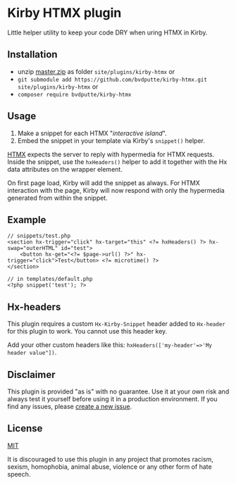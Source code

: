 # Kirby HTMX plugin

Little helper utility to keep your code DRY when uring HTMX in Kirby.

## Installation

- unzip [master.zip](https://github.com/bvdputte/kirby-htmx/archive/master.zip) as folder `site/plugins/kirby-htmx` or
- `git submodule add https://github.com/bvdputte/kirby-htmx.git site/plugins/kirby-htmx` or
- `composer require bvdputte/kirby-htmx`

## Usage

1. Make a snippet for each HTMX "_interactive island_".
2. Embed the snippet in your template via Kirby's `snippet()` helper.

[HTMX](https://htmx.org) expects the server to reply with hypermedia for HTMX requests.<br>
Inside the snippet, use the `hxHeaders()` helper to add it together with the Hx data attributes on the wrapper element.

On first page load, Kirby will add the snippet as always. For HTMX interaction with the page, Kirby will now respond with only the hypermedia generated from within the snippet.

## Example

```
// snippets/test.php
<section hx-trigger="click" hx-target="this" <?= hxHeaders() ?> hx-swap="outerHTML" id="test">
	<button hx-get="<?= $page->url() ?>" hx-trigger="click">Test</button> <?= microtime() ?>
</section>
```

```
// in templates/default.php
<?php snippet('test'); ?>
```

## Hx-headers

This plugin requires a custom `Hx-Kirby-Snippet` header added to `Hx-header` for this plugin to work.
You cannot use this header key.

Add your other custom headers like this: `hxHeaders(['my-header'=>'My header value"])`.

## Disclaimer

This plugin is provided "as is" with no guarantee. Use it at your own risk and always test it yourself before using it in a production environment. If you find any issues, please [create a new issue](https://github.com/bvdputte/kirby-htmx/issues/new).

## License

[MIT](https://opensource.org/licenses/MIT)

It is discouraged to use this plugin in any project that promotes racism, sexism, homophobia, animal abuse, violence or any other form of hate speech.
